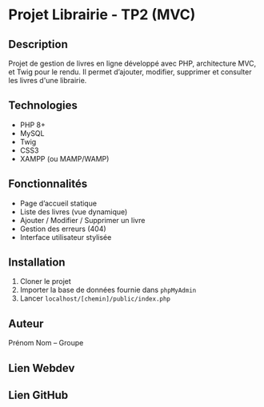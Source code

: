 # Projet Librairie - TP2 (MVC)

## Description
Projet de gestion de livres en ligne développé avec PHP, architecture MVC, et Twig pour le rendu. Il permet d’ajouter, modifier, supprimer et consulter les livres d'une librairie.

## Technologies
- PHP 8+
- MySQL
- Twig
- CSS3
- XAMPP (ou MAMP/WAMP)

## Fonctionnalités
- Page d’accueil statique
- Liste des livres (vue dynamique)
- Ajouter / Modifier / Supprimer un livre
- Gestion des erreurs (404)
- Interface utilisateur stylisée

## Installation
1. Cloner le projet
2. Importer la base de données fournie dans `phpMyAdmin`
3. Lancer `localhost/[chemin]/public/index.php`

## Auteur
Prénom Nom – Groupe

## Lien Webdev

## Lien GitHub
